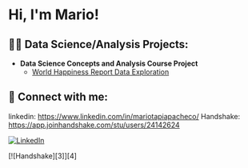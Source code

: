 <h1>Hi, I'm Mario! </h1>

<h2>👨‍💻 Data Science/Analysis Projects:</h2>

- <b>Data Science Concepts and Analysis Course Project</b>
  - [World Happiness Report Data Exploration](https://github.com/mtapia-pacheco/pstat100_course_project)

<h2> 🤳 Connect with me:</h2>

linkedin: https://www.linkedin.com/in/mariotapiapacheco/
Handshake: https://app.joinhandshake.com/stu/users/24142624

[![LinkedIn][1]][2]

[1]: https://upload.wikimedia.org/wikipedia/commons/8/81/LinkedIn_icon.svg
[2]: https://www.linkedin.com/in/mariotapiapacheco/

[![Handshake][3]][4]

[1]: https://joinhandshake.com/wp-content/themes/handshake/dist/assets/images/home/handshake-logo.png
[2]: [https://www.linkedin.com/in/mariotapiapacheco/](https://app.joinhandshake.com/stu/users/24142624)https://app.joinhandshake.com/stu/users/24142624

<!--
